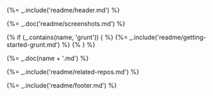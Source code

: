 {%= _.include('readme/header.md') %}

{%= _.doc('readme/screenshots.md') %}

{% if (_.contains(name, 'grunt')) { %}
{%= _.include('readme/getting-started-grunt.md') %}
{% } %}

{%= _.doc(name + '.md') %}

{%= _.include('readme/related-repos.md') %}

{%= _.include('readme/footer.md') %}
